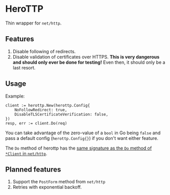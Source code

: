 # HeroTTP

Thin wrapper for `net/http`.

## Features
1. Disable following of redirects.
1. Disable validation of certificates over HTTPS. **This is very dangerous and should
   only ever be done for testing!** Even then, it should only be a last resort.

## Usage
Example:
```
client := herottp.New(herottp.Config{
    NoFollowRedirect: true,
    DisableTLSCertificateVerification: false,
})
resp, err := client.Do(req)
```
You can take advantage of the zero-value of a `bool` in Go being `false` and pass
a default config (`herottp.Config{}`) if you don't want either feature.

The `Do` method of herottp has the [same signature as the `Do` method of `*Client`
in `net/http`](https://golang.org/pkg/net/http/#Client.Do).

## Planned features
1. Support the `PostForm` method from `net/http`
1. Retries with exponential backoff.
